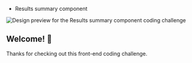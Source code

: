 - Results summary component

![Design preview for the Results summary component coding challenge](./design/desktop-preview.jpg)

## Welcome! 👋

Thanks for checking out this front-end coding challenge.
